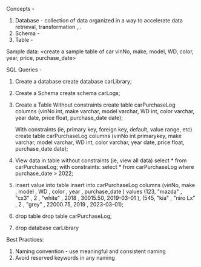 Concepts - 
1. Database - collection of data organized in a way to accelerate data retrieval, transformation ,..
2. Schema - 
3. Table - 


Sample data:
<create a sample table of car vinNo, make, model, WD, color, year, price, purchase_date>


SQL Queries - 
1. Create a database
create database carLibrary;
2. Create a Schema
create schema carLogs;

3. Create a Table
	Without constraints
		create table carPurchaseLog 
		columns (vinNo int, make varchar, model varchar, WD int, color varchar, year date, price float, purchase_date date);



	With constraints (ie, primary key, foreign key, default, value range, etc)
		create table carPurchaseLog 
		columns (vinNo int primarykey, make varchar, model varchar, WD int, color varchar, year date, price float, purchase_date date);


4. View data in table
	without constraints (ie, view all data)
		select * from carPurchaseLog;
	with constraints:
		select * from carPurchaseLog where purchase_date > 2022;




5. insert value into table
insert into carPurchaseLog 
		columns (vinNo, make , model , WD , color , year , purchase_date )
		values (123, "mazda" , "cx3" , 2 , "white" , 2018 , 30015.50, 2019-03-01 ), 
				(545, "kia" , "niro Lx" , 2 , "grey" , 22000.75, 2019 , 2023-03-01);

6. drop table
drop table carPurchaseLog;
7. drop database carLibrary



Best Practices:
1. Naming convention - use meaningful and consistent naming
2. Avoid reserved keywords in any naming
